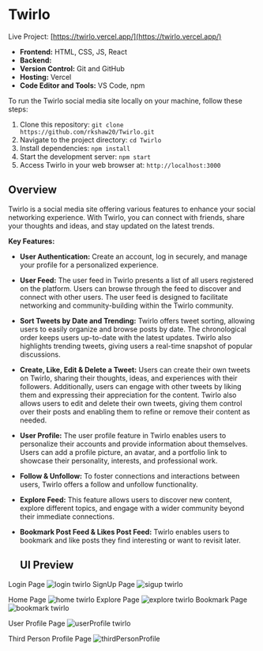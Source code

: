 # Twirlo

Live Project: [https://twirlo.vercel.app/](https://twirlo.vercel.app/)

- **Frontend:** HTML, CSS, JS, React
- **Backend:** 
- **Version Control:** Git and GitHub
- **Hosting:** Vercel
- **Code Editor and Tools:** VS Code, npm

To run the Twirlo social media site locally on your machine, follow these steps:
1. Clone this repository: `git clone https://github.com/rkshaw20/Twirlo.git`
2. Navigate to the project directory: `cd Twirlo`
3. Install dependencies: `npm install`
4. Start the development server: `npm start`
5. Access Twirlo in your web browser at: `http://localhost:3000`

## Overview
Twirlo is a social media site offering various features to enhance your social networking experience. With Twirlo, you can connect with friends, share your thoughts and ideas, and stay updated on the latest trends.

**Key Features:**

- **User Authentication:** Create an account, log in securely, and manage your profile for a personalized experience.

- **User Feed:** The user feed in Twirlo presents a list of all users registered on the platform. Users can browse through the feed to discover and connect with other users. The user feed is designed to facilitate networking and community-building within the Twirlo community.

- **Sort Tweets by Date and Trending:** Twirlo offers tweet sorting, allowing users to easily organize and browse posts by date. The chronological order keeps users up-to-date with the latest updates. Twirlo also highlights trending tweets, giving users a real-time snapshot of popular discussions.

- **Create, Like, Edit & Delete a Tweet:** Users can create their own tweets on Twirlo, sharing their thoughts, ideas, and experiences with their followers. Additionally, users can engage with other tweets by liking them and expressing their appreciation for the content. Twirlo also allows users to edit and delete their own tweets, giving them control over their posts and enabling them to refine or remove their content as needed.

- **User Profile:** The user profile feature in Twirlo enables users to personalize their accounts and provide information about themselves. Users can add a profile picture, an avatar, and a portfolio link to showcase their personality, interests, and professional work.

- **Follow & Unfollow:** To foster connections and interactions between users, Twirlo offers a follow and unfollow functionality.

- **Explore Feed:** This feature allows users to discover new content, explore different topics, and engage with a wider community beyond their immediate connections.

- **Bookmark Post Feed & Likes Post Feed:** Twirlo enables users to bookmark and like posts they find interesting or want to revisit later.

  ## UI Preview
Login Page
![login twirlo](https://github.com/rkshaw20/Twirlo/assets/73245914/95245538-cdd0-41f0-82fa-bbd2f3b4d146)
SignUp Page
![sigup twirlo](https://github.com/rkshaw20/Twirlo/assets/73245914/24a790dc-a276-4939-a983-19d15546f197)

Home Page
![home twirlo](https://github.com/rkshaw20/Twirlo/assets/73245914/07d86121-a40d-427a-807c-8d6993a15e17)
Explore Page
![explore twirlo](https://github.com/rkshaw20/Twirlo/assets/73245914/9917be7f-ce3a-4516-b65e-76baae13aa4c)
Bookmark Page
![bookmark twirlo](https://github.com/rkshaw20/Twirlo/assets/73245914/df34a353-5ae7-4daa-b1f0-21a2ec747538)

User Profile Page
![userProfile twirlo](https://github.com/rkshaw20/Twirlo/assets/73245914/ac0f2045-7dbc-4163-9269-367c1bdfa980)

Third Person Profile Page
![thirdPersonProfile](https://github.com/rkshaw20/Twirlo/assets/73245914/083f54c6-6330-4345-a914-59e92a33c49a)



